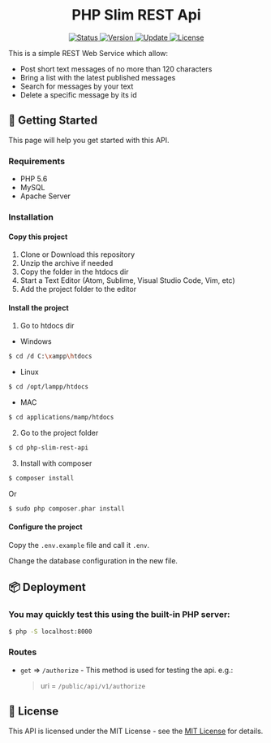 <div align="center">
	<h1> PHP Slim REST Api</h1>
</div>

<div align="center">
	<a href="#changelog">
		<img src="https://img.shields.io/badge/stability-stable-green.svg" alt="Status">
	</a>
	<a href="#changelog">
		<img src="https://img.shields.io/badge/release-v1.0.0.7-blue.svg" alt="Version">
	</a>
	<a href="#changelog">
		<img src="https://img.shields.io/badge/update-january-yellowgreen.svg" alt="Update">
	</a>
	<a href="#license">
		<img src="https://img.shields.io/badge/license-MIT%20License-green.svg" alt="License">
	</a>
</div>

This is a simple REST Web Service which allow:

  * Post short text messages of no more than 120 characters
  * Bring a list with the latest published messages
  * Search for messages by your text
  * Delete a specific message by its id

<a name="started"></a>
## :traffic_light: Getting Started

This page will help you get started with this API.

<a name="requirements"></a>
### Requirements

  * PHP 5.6
  * MySQL
  * Apache Server

<a name="installation"></a>
### Installation

#### Copy this project

  1. Clone or Download this repository
  2. Unzip the archive if needed
  3. Copy the folder in the htdocs dir
  4. Start a Text Editor (Atom, Sublime, Visual Studio Code, Vim, etc)
  5. Add the project folder to the editor

#### Install the project

  1. Go to htdocs dir

  * Windows

```bash
$ cd /d C:\xampp\htdocs
```

  * Linux

```bash
$ cd /opt/lampp/htdocs
```

  * MAC

```bash
$ cd applications/mamp/htdocs
```

  2. Go to the project folder

```bash
$ cd php-slim-rest-api
```

  3. Install with composer

```bash
$ composer install
```

  Or

```bash
$ sudo php composer.phar install
```

#### Configure the project

  Copy the `.env.example` file and call it `.env`.

  Change the database configuration in the new file.

<a name="deployment"></a>
## :package: Deployment

### You may quickly test this using the built-in PHP server:
```bash
$ php -S localhost:8000
```

### Routes

  * `get` => `/authorize` - This method is used for testing the api. e.g.:

    > uri = `/public/api/v1/authorize`

<a name="license"></a>
## :memo: License

This API is licensed under the MIT License - see the
 [MIT License](https://opensource.org/licenses/MIT) for details.
